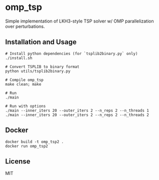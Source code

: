 # omp_tsp

Simple implementation of LKH3-style TSP solver w/ OMP parallelization over perturbations.

## Installation and Usage

```
# Install python dependencies (for `tsplib2binary.py` only)
./install.sh

# Convert TSPLIB to binary format
python utils/tsplib2binary.py

# Compile omp_tsp
make clean; make

# Run
./main

# Run with options
./main --inner_iters 20 --outer_iters 2 --n_reps 2 --n_threads 1
./main --inner_iters 20 --outer_iters 2 --n_reps 2 --n_threads 2
```

## Docker

```
docker build -t omp_tsp2 .
docker run omp_tsp2
```

## License

MIT
